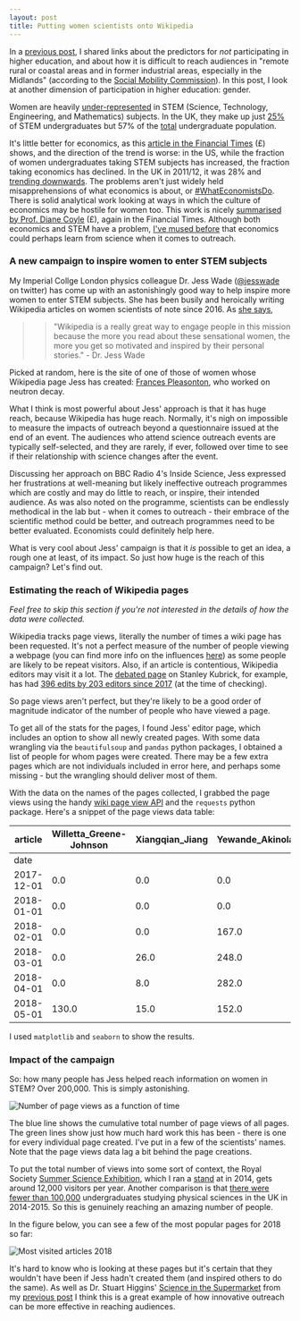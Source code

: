 ```yaml
---
layout: post
title: Putting women scientists onto Wikipedia
---
```


In a [previous post](http://aeturrell.github.io/home//2018/08/18/left-out-of-HE/), I shared links about the predictors for *not* participating in higher education, and about how it is difficult to reach audiences in "remote rural or coastal areas and in former industrial areas, especially in the Midlands" (according to the [Social Mobility Commission](https://www.gov.uk/government/publications/state-of-the-nation-2017)). In this post, I look at another dimension of participation in higher education: gender.

Women are heavily [under-represented](http://www.esa.doc.gov/reports/women-stem-2017-update) in STEM (Science, Technology, Engineering, and Mathematics) subjects. In the UK, they make up just [25%](https://www.stemwomen.co.uk/blog/2018/03/useful-statistics-women-in-stem) of STEM undergraduates but 57% of the [total](https://www.hesa.ac.uk/news/11-01-2018/sfr247-higher-education-student-statistics/subjects) undergraduate population. 

It's little better for economics, as this [article in the Financial Times](https://www.ft.com/content/0e5d27ba-2b61-11e8-9b4b-bc4b9f08f381) (£) shows, and the direction of the trend is worse: in the US, while the fraction of women undergraduates taking STEM subjects has increased, the fraction taking economics has declined. In the UK in 2011/12, it was 28% and [trending downwards](http://www.res.org.uk/view/art2Oct14Features.html). The problems aren't just widely held misapprehensions of what economics is about, or [#WhatEconomistsDo](https://twitter.com/hashtag/WhatEconomistsDo?src=hash). There is solid analytical work looking at ways in which the culture of economics may be hostile for women too. This work is nicely [summarised by Prof. Diane Coyle](https://www.ft.com/content/6b3cc8be-881e-11e7-afd2-74b8ecd34d3b) (£), again in the Financial Times. Although both economics and STEM have a problem, [I've mused before](http://aeturrell.github.io/home//2017/03/16/trust-me-im-a-doctor/) that economics could perhaps learn from science when it comes to outreach.

### A new campaign to inspire women to enter STEM subjects

My Imperial Collge London physics colleague Dr. Jess Wade ([@jesswade](https://twitter.com/jesswade) on twitter) has come up with an astonishingly good way to help inspire more women to enter STEM subjects. She has been busily and heroically writing Wikipedia articles on women scientists of note since 2016. As [she says](https://www.theguardian.com/education/2018/jul/24/academic-writes-270-wikipedia-pages-year-female-scientists-noticed),
>>"Wikipedia is a really great way to engage people in this mission because the more you read about these sensational women, the more you get so motivated and inspired by their personal stories." - Dr. Jess Wade

Picked at random, here is the site of one of those of women whose Wikipedia page Jess has created: [Frances Pleasonton](https://en.wikipedia.org/wiki/Frances_Pleasonton), who worked on neutron decay.

What I think is most powerful about Jess' approach is that it has huge reach, because Wikipedia has huge reach. Normally, it's nigh on impossible to measure the impacts of outreach beyond a questionnaire issued at the end of an event. The audiences who attend science outreach events are typically self-selected, and they are rarely, if ever, followed over time to see if their relationship with science changes after the event.

Discussing her approach on BBC Radio 4's Inside Science, Jess expressed her frustrations at well-meaning but likely ineffective outreach programmes which are costly and may do little to reach, or inspire, their intended audience. As was also noted on the programme, scientists can be endlessly methodical in the lab but - when it comes to outreach - their embrace of the scientific method could be better, and outreach programmes need to be better evaluated. Economists could definitely help here.


What is very cool about Jess' campaign is that it *is* possible to get an idea, a rough one at least, of its impact. So just how huge is the reach of this campaign? Let's find out.

### Estimating the reach of Wikipedia pages

*Feel free to skip this section if you're not interested in the details of how the data were collected.*

Wikipedia tracks page views, literally the number of times a wiki page has been requested. It's not a perfect measure of the number of people viewing a webpage (you can find more info on the influences [here](https://en.wikipedia.org/wiki/Wikipedia:Pageview_statistics)) as some people are likely to be repeat visitors. Also, if an article is contentious, Wikipedia editors may visit it a lot. The [debated page](https://www.haaretz.com/world-news/.premium-the-15-most-controversial-wikipedia-pages-of-2017-1.5730022) on Stanley Kubrick, for example, has had [396 edits by 203 editors since 2017](https://tools.wmflabs.org/pageviews/?project=en.wikipedia.org&platform=all-access&agent=user&start=2017-01&end=2018-07&pages=Stanley_Kubrick) (at the time of checking). 

So page views aren't perfect, but they're likely to be a good order of magnitude indicator of the number of people who have viewed a page. 

To get all of the stats for the pages, I found Jess' editor page, which includes an option to show all newly created pages. With some data wrangling via the  ``beautifulsoup`` and ``pandas`` python packages, I obtained a list of people for whom pages were created. There may be a few extra pages which are not individuals included in error here, and perhaps some missing - but the wrangling should deliver most of them. 

 With the data on the names of the pages collected, I grabbed the page views using the handy [wiki page view API](https://wikitech.wikimedia.org/wiki/Analytics/AQS/Pageviews) and the ```requests``` python package. Here's a snippet of the page views data table:

| article    | Willetta_Greene-Johnson | Xiangqian_Jiang | Yewande_Akinola |
|------------------|-------------------------|-----------------|-----------------|
| date       |                         |                 |                 |
| 2017-12-01 | 0.0                     | 0.0             | 0.0             |
| 2018-01-01 | 0.0                     | 0.0             | 0.0             |
| 2018-02-01 | 0.0                     | 0.0             | 167.0           |
| 2018-03-01 | 0.0                     | 26.0            | 248.0           |
| 2018-04-01 | 0.0                     | 8.0             | 282.0           |
| 2018-05-01 | 130.0                   | 15.0            | 152.0           |

I used ```matplotlib``` and ```seaborn``` to show the results.

### Impact of the campaign
So: how many people has Jess helped reach information on women in STEM? Over 200,000. This is simply astonishing. 

![Number of page views as a function of time]({{site.baseurl}}/images/PageViewsJess.png)

The blue line shows the cumulative total number of page views of all pages. The green lines show just how much hard work this has been - there is one for every individual page created. I've put in a few of the scientists' names. Note that the page views data lag a bit behind the page creations. 

To put the total number of views into some sort of context, the Royal Society [Summer Science Exhibition](https://royalsociety.org/science-events-and-lectures/2018/summer-science-exhibition/), which I ran a [stand](http://sse.royalsociety.org/2014/heart-of-the-sun/) at in 2014, gets around 12,000 visitors per year. Another comparison is that [there were fewer than 100,000](https://www.universitiesuk.ac.uk/facts-and-stats/data-and-analysis/Documents/facts-and-figures-2016.pdf) undergraduates studying physical sciences in the UK in 2014-2015. So this is genuinely reaching an amazing number of people.

In the figure below, you can see a few of the most popular pages for 2018 so far:


![Most visited articles 2018]({{site.baseurl}}/images/MostPopArtsWikiv2.png)

It's hard to know who is looking at these pages but it's certain that they wouldn't have been if Jess hadn't created them (and inspired others to do the same). As well as Dr. Stuart Higgins' [Science in the Supermarket](http://www.superscience.org.uk/) from my [previous post](http://aeturrell.github.io/home//2018/08/18/left-out-of-HE/) I think this is a great example of how innovative outreach can be more effective in reaching audiences.